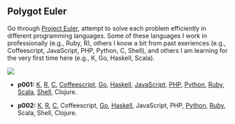 ## Polygot Euler

Go through [Project Euler](https://projecteuler.net), attempt to solve each problem efficiently in different programming languages.  Some of these languages I work in professionally (e.g., Ruby, R), others I know a bit from past exeriences (e.g., Coffeescript, JavaScript, PHP, Python, C, Shell), and others I am learning for the very first time here (e.g., K, Go, Haskell, Scala).

![](https://projecteuler.net/profile/peterhurford.png)

* **p001:** [K](https://github.com/peterhurford/polygot-euler/blob/master/p001/p001.K), [R](https://github.com/peterhurford/polygot-euler/blob/master/p001/p001.R), [C](https://github.com/peterhurford/polygot-euler/blob/master/p001/p001.c), [Coffeescript](https://github.com/peterhurford/polygot-euler/blob/master/p001/p001.coffee), [Go](https://github.com/peterhurford/polygot-euler/blob/master/p001/p001.go), [Haskell](https://github.com/peterhurford/polygot-euler/blob/master/p001/p001.hs), [JavaScript](https://github.com/peterhurford/polygot-euler/blob/master/p001/p001.js), [PHP](https://github.com/peterhurford/polygot-euler/blob/master/p001/p001.php), [Python](https://github.com/peterhurford/polygot-euler/blob/master/p001/p001.py), [Ruby](https://github.com/peterhurford/polygot-euler/blob/master/p001/p001.rb), [Scala](https://github.com/peterhurford/polygot-euler/blob/master/p001/p001.scala), [Shell](https://github.com/peterhurford/polygot-euler/blob/master/p001/p001.sh), Clojure.

* **p002:** [K](https://github.com/peterhurford/polygot-euler/blob/master/p002/p002.K), [R](https://github.com/peterhurford/polygot-euler/blob/master/p002/p002.R), [C](https://github.com/peterhurford/polygot-euler/blob/master/p002/p002.c), Coffeescript, [Go](https://github.com/peterhurford/polygot-euler/blob/master/p002/p002.go), [Haskell](https://github.com/peterhurford/polygot-euler/blob/master/p002/p002.hs), JavaScript, PHP, [Python](https://github.com/peterhurford/polygot-euler/blob/master/p002/p002.py), [Ruby](https://github.com/peterhurford/polygot-euler/blob/master/p002/p002.rb), Scala, Shell, Clojure. 
